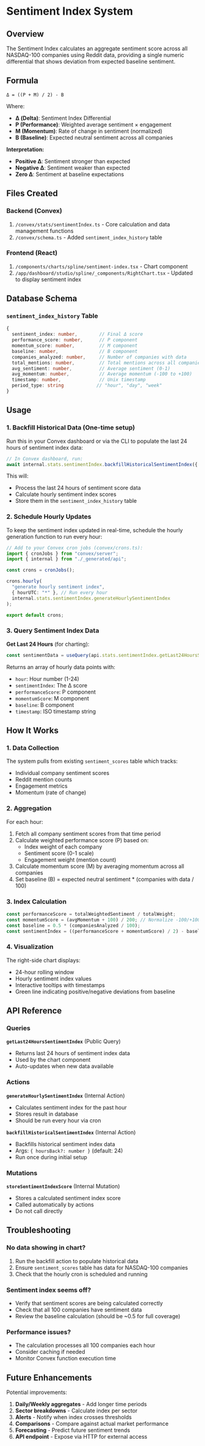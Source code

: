 # Sentiment Index System

## Overview

The Sentiment Index calculates an aggregate sentiment score across all NASDAQ-100 companies using Reddit data, providing a single numeric differential that shows deviation from expected baseline sentiment.

## Formula

```
Δ = ((P + M) / 2) - B
```

Where:
- **Δ (Delta)**: Sentiment Index Differential
- **P (Performance)**: Weighted average sentiment × engagement
- **M (Momentum)**: Rate of change in sentiment (normalized)
- **B (Baseline)**: Expected neutral sentiment across all companies

**Interpretation:**
- **Positive Δ**: Sentiment stronger than expected
- **Negative Δ**: Sentiment weaker than expected
- **Zero Δ**: Sentiment at baseline expectations

## Files Created

### Backend (Convex)
1. `/convex/stats/sentimentIndex.ts` - Core calculation and data management functions
2. `/convex/schema.ts` - Added `sentiment_index_history` table

### Frontend (React)
1. `/components/charts/spline/sentiment-index.tsx` - Chart component
2. `/app/dashboard/studio/spline/_components/RightChart.tsx` - Updated to display sentiment index

## Database Schema

### `sentiment_index_history` Table
```typescript
{
  sentiment_index: number,        // Final Δ score
  performance_score: number,      // P component
  momentum_score: number,         // M component
  baseline: number,               // B component
  companies_analyzed: number,     // Number of companies with data
  total_mentions: number,         // Total mentions across all companies
  avg_sentiment: number,          // Average sentiment (0-1)
  avg_momentum: number,           // Average momentum (-100 to +100)
  timestamp: number,              // Unix timestamp
  period_type: string            // "hour", "day", "week"
}
```

## Usage

### 1. Backfill Historical Data (One-time setup)

Run this in your Convex dashboard or via the CLI to populate the last 24 hours of sentiment index data:

```typescript
// In Convex dashboard, run:
await internal.stats.sentimentIndex.backfillHistoricalSentimentIndex({ hoursBack: 24 })
```

This will:
- Process the last 24 hours of sentiment score data
- Calculate hourly sentiment index scores
- Store them in the `sentiment_index_history` table

### 2. Schedule Hourly Updates

To keep the sentiment index updated in real-time, schedule the hourly generation function to run every hour:

```typescript
// Add to your Convex cron jobs (convex/crons.ts):
import { cronJobs } from "convex/server";
import { internal } from "./_generated/api";

const crons = cronJobs();

crons.hourly(
  "generate hourly sentiment index",
  { hourUTC: "*" }, // Run every hour
  internal.stats.sentimentIndex.generateHourlySentimentIndex
);

export default crons;
```

### 3. Query Sentiment Index Data

**Get Last 24 Hours** (for charting):
```typescript
const sentimentData = useQuery(api.stats.sentimentIndex.getLast24HoursSentimentIndex);
```

Returns an array of hourly data points with:
- `hour`: Hour number (1-24)
- `sentimentIndex`: The Δ score
- `performanceScore`: P component
- `momentumScore`: M component
- `baseline`: B component
- `timestamp`: ISO timestamp string

## How It Works

### 1. Data Collection
The system pulls from existing `sentiment_scores` table which tracks:
- Individual company sentiment scores
- Reddit mention counts
- Engagement metrics
- Momentum (rate of change)

### 2. Aggregation
For each hour:
1. Fetch all company sentiment scores from that time period
2. Calculate weighted performance score (P) based on:
   - Index weight of each company
   - Sentiment score (0-1 scale)
   - Engagement weight (mention count)
3. Calculate momentum score (M) by averaging momentum across all companies
4. Set baseline (B) = expected neutral sentiment * (companies with data / 100)

### 3. Index Calculation
```typescript
const performanceScore = totalWeightedSentiment / totalWeight;
const momentumScore = (avgMomentum + 100) / 200; // Normalize -100/+100 to 0-1
const baseline = 0.5 * (companiesAnalyzed / 100);
const sentimentIndex = ((performanceScore + momentumScore) / 2) - baseline;
```

### 4. Visualization
The right-side chart displays:
- 24-hour rolling window
- Hourly sentiment index values
- Interactive tooltips with timestamps
- Green line indicating positive/negative deviations from baseline

## API Reference

### Queries

**`getLast24HoursSentimentIndex`** (Public Query)
- Returns last 24 hours of sentiment index data
- Used by the chart component
- Auto-updates when new data available

### Actions

**`generateHourlySentimentIndex`** (Internal Action)
- Calculates sentiment index for the past hour
- Stores result in database
- Should be run every hour via cron

**`backfillHistoricalSentimentIndex`** (Internal Action)
- Backfills historical sentiment index data
- Args: `{ hoursBack?: number }` (default: 24)
- Run once during initial setup

### Mutations

**`storeSentimentIndexScore`** (Internal Mutation)
- Stores a calculated sentiment index score
- Called automatically by actions
- Do not call directly

## Troubleshooting

### No data showing in chart?
1. Run the backfill action to populate historical data
2. Ensure `sentiment_scores` table has data for NASDAQ-100 companies
3. Check that the hourly cron is scheduled and running

### Sentiment index seems off?
- Verify that sentiment scores are being calculated correctly
- Check that all 100 companies have sentiment data
- Review the baseline calculation (should be ~0.5 for full coverage)

### Performance issues?
- The calculation processes all 100 companies each hour
- Consider caching if needed
- Monitor Convex function execution time

## Future Enhancements

Potential improvements:
1. **Daily/Weekly aggregates** - Add longer time periods
2. **Sector breakdowns** - Calculate index per sector
3. **Alerts** - Notify when index crosses thresholds
4. **Comparisons** - Compare against actual market performance
5. **Forecasting** - Predict future sentiment trends
6. **API endpoint** - Expose via HTTP for external access
